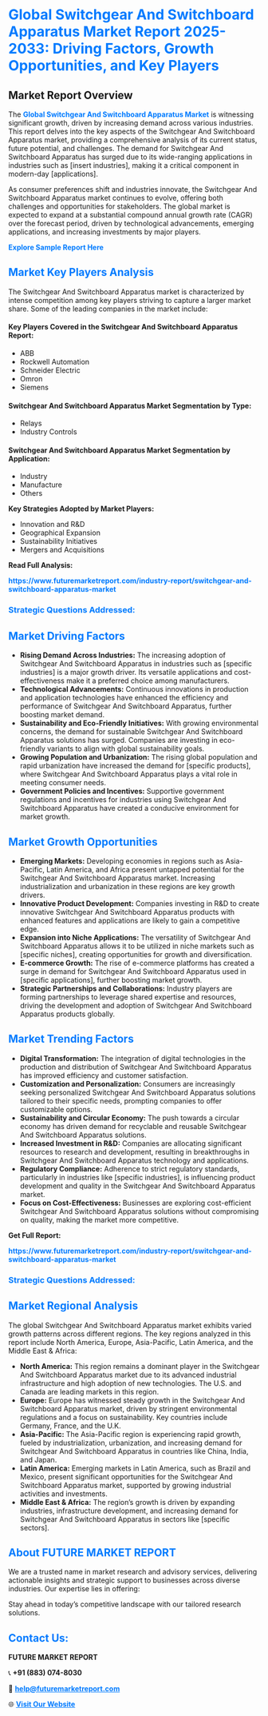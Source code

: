 <h1 style="color: #007BFF;">Global Switchgear And Switchboard Apparatus Market Report 2025-2033: Driving Factors, Growth Opportunities, and Key Players</h1>

<section id="overview">
<h2>Market Report Overview</h2>
<p>The <a href="https://www.futuremarketreport.com/industry-report/switchgear-and-switchboard-apparatus-market" style="color: #007BFF; text-decoration: none;"><strong>Global Switchgear And Switchboard Apparatus Market</strong></a> is witnessing significant growth, driven by increasing demand across various industries. This report delves into the key aspects of the Switchgear And Switchboard Apparatus market, providing a comprehensive analysis of its current status, future potential, and challenges. The demand for Switchgear And Switchboard Apparatus has surged due to its wide-ranging applications in industries such as [insert industries], making it a critical component in modern-day [applications].</p>
<p>As consumer preferences shift and industries innovate, the Switchgear And Switchboard Apparatus market continues to evolve, offering both challenges and opportunities for stakeholders. The global market is expected to expand at a substantial compound annual growth rate (CAGR) over the forecast period, driven by technological advancements, emerging applications, and increasing investments by major players.</p>
</section>

<section id="overview">
<p><a href="https://www.futuremarketreport.com/request-sample/reportId=34577" style="color: #007BFF; text-decoration: none;"><strong>Explore Sample Report Here</strong></a></p>
</section>

<section id="key-players">
<h2 style="color: #007BFF;">Market Key Players Analysis</h2>
<p>The Switchgear And Switchboard Apparatus market is characterized by intense competition among key players striving to capture a larger market share. Some of the leading companies in the market include:</p>
<h4>Key Players Covered in the Switchgear And Switchboard Apparatus Report:</h4>
<ul><li>ABB</li><li>Rockwell Automation</li><li>Schneider Electric</li><li>Omron</li><li>Siemens</li></ul>
<h4>Switchgear And Switchboard Apparatus Market Segmentation by Type:</h4>
<ul><li>Relays</li><li>Industry Controls</li></ul>

<h4>Switchgear And Switchboard Apparatus Market Segmentation by Application:</h4>
<ul><li>Industry</li><li>Manufacture</li><li>Others</li></ul>
<p><strong>Key Strategies Adopted by Market Players:</strong></p>
<ul>
<li>Innovation and R&D</li>
<li>Geographical Expansion</li>
<li>Sustainability Initiatives</li>
<li>Mergers and Acquisitions</li>
</ul>
</section>

<section>
<p><strong>Read Full Analysis: </strong></p><a href="https://www.futuremarketreport.com/industry-report/switchgear-and-switchboard-apparatus-market" style="color: #007BFF; text-decoration: none;"><strong>https://www.futuremarketreport.com/industry-report/switchgear-and-switchboard-apparatus-market</strong></a>
<h3 style="color: #007BFF;">Strategic Questions Addressed:</h3>
</section>

<section id="driving-factors">
<h2 style="color: #007BFF;">Market Driving Factors</h2>
<ul>
<li><strong>Rising Demand Across Industries:</strong> The increasing adoption of Switchgear And Switchboard Apparatus in industries such as [specific industries] is a major growth driver. Its versatile applications and cost-effectiveness make it a preferred choice among manufacturers.</li>
<li><strong>Technological Advancements:</strong> Continuous innovations in production and application technologies have enhanced the efficiency and performance of Switchgear And Switchboard Apparatus, further boosting market demand.</li>
<li><strong>Sustainability and Eco-Friendly Initiatives:</strong> With growing environmental concerns, the demand for sustainable Switchgear And Switchboard Apparatus solutions has surged. Companies are investing in eco-friendly variants to align with global sustainability goals.</li>
<li><strong>Growing Population and Urbanization:</strong> The rising global population and rapid urbanization have increased the demand for [specific products], where Switchgear And Switchboard Apparatus plays a vital role in meeting consumer needs.</li>
<li><strong>Government Policies and Incentives:</strong> Supportive government regulations and incentives for industries using Switchgear And Switchboard Apparatus have created a conducive environment for market growth.</li>
</ul>
</section>

<section id="growth-opportunities">
<h2 style="color: #007BFF;">Market Growth Opportunities</h2>
<ul>
<li><strong>Emerging Markets:</strong> Developing economies in regions such as Asia-Pacific, Latin America, and Africa present untapped potential for the Switchgear And Switchboard Apparatus market. Increasing industrialization and urbanization in these regions are key growth drivers.</li>
<li><strong>Innovative Product Development:</strong> Companies investing in R&D to create innovative Switchgear And Switchboard Apparatus products with enhanced features and applications are likely to gain a competitive edge.</li>
<li><strong>Expansion into Niche Applications:</strong> The versatility of Switchgear And Switchboard Apparatus allows it to be utilized in niche markets such as [specific niches], creating opportunities for growth and diversification.</li>
<li><strong>E-commerce Growth:</strong> The rise of e-commerce platforms has created a surge in demand for Switchgear And Switchboard Apparatus used in [specific applications], further boosting market growth.</li>
<li><strong>Strategic Partnerships and Collaborations:</strong> Industry players are forming partnerships to leverage shared expertise and resources, driving the development and adoption of Switchgear And Switchboard Apparatus products globally.</li>
</ul>
</section>

<section id="trending-factors">
<h2 style="color: #007BFF;">Market Trending Factors</h2>
<ul>
<li><strong>Digital Transformation:</strong> The integration of digital technologies in the production and distribution of Switchgear And Switchboard Apparatus has improved efficiency and customer satisfaction.</li>
<li><strong>Customization and Personalization:</strong> Consumers are increasingly seeking personalized Switchgear And Switchboard Apparatus solutions tailored to their specific needs, prompting companies to offer customizable options.</li>
<li><strong>Sustainability and Circular Economy:</strong> The push towards a circular economy has driven demand for recyclable and reusable Switchgear And Switchboard Apparatus solutions.</li>
<li><strong>Increased Investment in R&D:</strong> Companies are allocating significant resources to research and development, resulting in breakthroughs in Switchgear And Switchboard Apparatus technology and applications.</li>
<li><strong>Regulatory Compliance:</strong> Adherence to strict regulatory standards, particularly in industries like [specific industries], is influencing product development and quality in the Switchgear And Switchboard Apparatus market.</li>
<li><strong>Focus on Cost-Effectiveness:</strong> Businesses are exploring cost-efficient Switchgear And Switchboard Apparatus solutions without compromising on quality, making the market more competitive.</li>
</ul>
</section>

<section>
<p><strong>Get Full Report: </strong></p><a href="https://www.futuremarketreport.com/industry-report/switchgear-and-switchboard-apparatus-market" style="color: #007BFF; text-decoration: none;"><strong>https://www.futuremarketreport.com/industry-report/switchgear-and-switchboard-apparatus-market</strong></a>
<h3 style="color: #007BFF;">Strategic Questions Addressed:</h3>
</section>


<section id="regional-analysis">
<h2 style="color: #007BFF;">Market Regional Analysis</h2>
<p>The global Switchgear And Switchboard Apparatus market exhibits varied growth patterns across different regions. The key regions analyzed in this report include North America, Europe, Asia-Pacific, Latin America, and the Middle East & Africa:</p>
<ul>
<li><strong>North America:</strong> This region remains a dominant player in the Switchgear And Switchboard Apparatus market due to its advanced industrial infrastructure and high adoption of new technologies. The U.S. and Canada are leading markets in this region.</li>
<li><strong>Europe:</strong> Europe has witnessed steady growth in the Switchgear And Switchboard Apparatus market, driven by stringent environmental regulations and a focus on sustainability. Key countries include Germany, France, and the U.K.</li>
<li><strong>Asia-Pacific:</strong> The Asia-Pacific region is experiencing rapid growth, fueled by industrialization, urbanization, and increasing demand for Switchgear And Switchboard Apparatus in countries like China, India, and Japan.</li>
<li><strong>Latin America:</strong> Emerging markets in Latin America, such as Brazil and Mexico, present significant opportunities for the Switchgear And Switchboard Apparatus market, supported by growing industrial activities and investments.</li>
<li><strong>Middle East & Africa:</strong> The region’s growth is driven by expanding industries, infrastructure development, and increasing demand for Switchgear And Switchboard Apparatus in sectors like [specific sectors].</li>
</ul>
</section>

<footer>
<h2 style="color: #007BFF;">About FUTURE MARKET REPORT</h2>
<p>We are a trusted name in market research and advisory services, delivering actionable insights and strategic support to businesses across diverse industries. Our expertise lies in offering:</p>

<p>Stay ahead in today’s competitive landscape with our tailored research solutions.</p>

<h2 style="color: #007BFF;">Contact Us:</h2>
<p><strong>FUTURE MARKET REPORT</strong></p>
<p>📞 <strong>+91 (883) 074-8030</strong></p>
<p>📧 <strong><a href="mailto:help@futuremarketreport.com" style="color: #007BFF;">help@futuremarketreport.com</a></strong></p>
<p>🌐 <strong><a href="https://www.futuremarketreport.com/" style="color: #007BFF;">Visit Our Website</a></strong></p>
</footer>